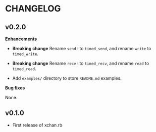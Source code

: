# CHANGELOG

## v0.2.0

**Enhancements**

* **Breaking change**
Rename `send!` to `timed_send`, and rename `write` to `timed_write`.

* **Breaking change**
Rename `recv!` to `timed_recv`, and rename `read` to `timed_read`.

* Add `examples/` directory to store `README.md` examples.

**Bug fixes**

None.

## v0.1.0

* First release of xchan.rb
